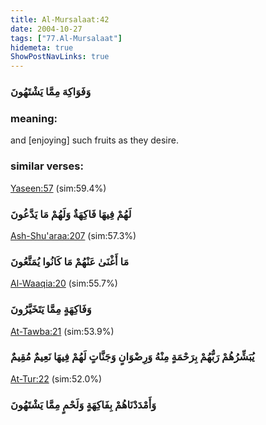 ```yaml
---
title: Al-Mursalaat:42
date: 2004-10-27
tags: ["77.Al-Mursalaat"]
hidemeta: true 
ShowPostNavLinks: true 
---
```

### وَفَوَاكِهَ مِمَّا يَشْتَهُونَ
### meaning: 
and [enjoying] such fruits as they desire.
### similar verses: 

[Yaseen:57](/36/57) (sim:59.4%)

### لَهُمْ فِيهَا فَاكِهَةٌ وَلَهُمْ مَا يَدَّعُونَ

[Ash-Shu'araa:207](/26/207) (sim:57.3%)

### مَا أَغْنَىٰ عَنْهُمْ مَا كَانُوا يُمَتَّعُونَ

[Al-Waaqia:20](/56/20) (sim:55.7%)

### وَفَاكِهَةٍ مِمَّا يَتَخَيَّرُونَ

[At-Tawba:21](/9/21) (sim:53.9%)

### يُبَشِّرُهُمْ رَبُّهُمْ بِرَحْمَةٍ مِنْهُ وَرِضْوَانٍ وَجَنَّاتٍ لَهُمْ فِيهَا نَعِيمٌ مُقِيمٌ

[At-Tur:22](/52/22) (sim:52.0%)

### وَأَمْدَدْنَاهُمْ بِفَاكِهَةٍ وَلَحْمٍ مِمَّا يَشْتَهُونَ
